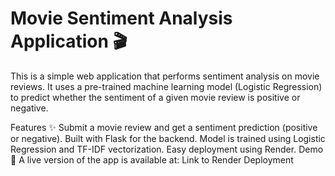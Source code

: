 # Movie Sentiment Analysis Application 🎬
This is a simple web application that performs sentiment analysis on movie reviews. It uses a pre-trained machine learning model (Logistic Regression) to predict whether the sentiment of a given movie review is positive or negative.

Features ✨
Submit a movie review and get a sentiment prediction (positive or negative).
Built with Flask for the backend.
Model is trained using Logistic Regression and TF-IDF vectorization.
Easy deployment using Render.
Demo 🚀
A live version of the app is available at: Link to Render Deployment
